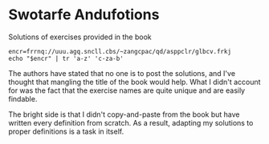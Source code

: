 Swotarfe Andufotions
====================

Solutions of exercises provided in the book

```shell
encr=frrnq://uuu.agq.sncll.cbs/~zangcpac/qd/asppclr/glbcv.frkj
echo "$encr" | tr 'a-z' 'c-za-b'
```

The authors have stated that no one is to post the solutions, and I've thought
that mangling the title of the book would help. What I didn't account for was
the fact that the exercise names are quite unique and are easily findable.

The bright side is that I didn't copy-and-paste from the book but have written
every definition from scratch. As a result, adapting my solutions to proper
definitions is a task in itself.

